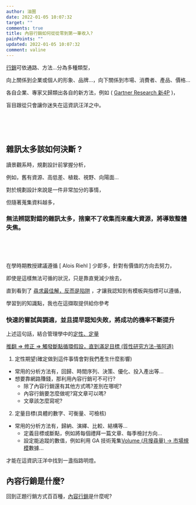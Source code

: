 ```yaml
---
author: 油圈
date: 2022-01-05 10:07:32
target: ""
comments: true
title: 內容行銷如何從從零到第一筆收入?
painPoints: ""
updated: 2022-01-05 10:07:32
comment: valine
---
```

[行銷](https://en.wikipedia.org/wiki/Marketing)可依通路、方法...分為多種類型，

向上關係到企業或個人的形象、品牌...，向下關係到市場、消費者、產品、價格...

各自企業、專家又歸類出各自的新方法，例如 ( [ Gartner Research 新4P](https://www.managertoday.com.tw/articles/view/64145?) )，

<span class="Focus1">盲目跟從只會讓你迷失在這資訊汪洋之中。</span>

<br><br><br>

## 雜訊太多該如何決斷 ?

讀景觀系時，規劃設計前掌握分析，

例如，舊有資源、高低差、植栽、視野、向陽面...

對於規劃設計來說是一件非常加分的事情，

但隨著蒐集資料越多，

### 無法辨認對錯的雜訊太多，捨棄不了收集而來龐大資源，將導致整體失焦。

<br><br><br>

在學時期教授建議遵循 \[ Alois Riehl ] 少即多，<span class="Focus2">針對有價值的方向去努力</span>，

即使是這樣無法可循的狀況，只是靠直覺減少捨去，

直到看到了 [尋求最佳解，反而是陷阱](https://www.businessweekly.com.tw/careers/blog/3008293) ，才讓我認知到有模板與指標可以遵循，

學習到的知識點，我也在這擷取提供給你參考

### <span class="Focus1 Focus2">快速的嘗試與調適，並且提早認知失敗，將成功的機率不斷提升</span>

上述這句話，結合管理學中的[定性、定量](https://zhidao.baidu.com/question/583079695.html)

<p class="note note-info"><a target="\\_blank" href="https://daotw.com/%e7%a0%94%e7%a9%b6%e6%96%b9%e6%b3%95" \\_假設 => 推翻 => 修正 => 觸發斷點循環假設，直到滿足目標 (質性研究方法-張阿道)</a></p>

1. <span class="Focus2">定性期望(確定做到這件事情會對我們產生什麼影響)</span>

* 常用的分析方法有，回歸、時間序列、決策、優化、投入產出等...
* 想要靠網路賺錢，那利用內容行銷可不可行?
  * 除了內容行銷還有其他方式嗎?差別在哪呢?
  * 內容行銷要怎麼做呢?寫文章可以嗎?
  * 文章該怎麼寫呢?

2. <span class="Focus2">定量目標(具體的數字、可衡量、可檢核)<span>

* 常用的分析方法有，歸納、演繹、比較、結構等...
   * 定義目標或斷點，例如將每個禮拜一篇文章、每季檢討方向...
   * 設定能追蹤的數值，例如利用 GA 技術蒐集[Volume (月搜尋量) → 市場規模](https://daotw.com/stp%E8%A1%8C%E9%8A%B7%E7%AD%96%E7%95%A5/)數據...

才能在這資訊汪洋中找到一盞指路明燈。

## 內容行銷是什麼?

回到正題行銷方式百百種，[內容行銷](https://en.wikipedia.org/wiki/Content_marketing)是什麼呢?